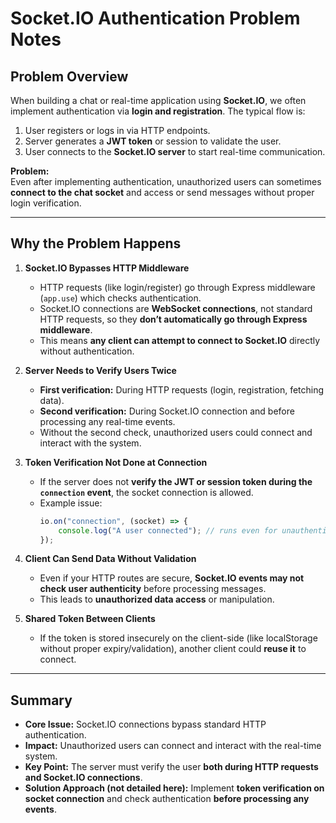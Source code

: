 # Socket.IO Authentication Problem Notes

## Problem Overview
When building a chat or real-time application using **Socket.IO**, we often implement authentication via **login and registration**. The typical flow is:

1. User registers or logs in via HTTP endpoints.
2. Server generates a **JWT token** or session to validate the user.
3. User connects to the **Socket.IO server** to start real-time communication.

**Problem:**  
Even after implementing authentication, unauthorized users can sometimes **connect to the chat socket** and access or send messages without proper login verification.

---

## Why the Problem Happens

1. **Socket.IO Bypasses HTTP Middleware**  
   - HTTP requests (like login/register) go through Express middleware (`app.use`) which checks authentication.  
   - Socket.IO connections are **WebSocket connections**, not standard HTTP requests, so they **don’t automatically go through Express middleware**.  
   - This means **any client can attempt to connect to Socket.IO** directly without authentication.

2. **Server Needs to Verify Users Twice**  
   - **First verification:** During HTTP requests (login, registration, fetching data).  
   - **Second verification:** During Socket.IO connection and before processing any real-time events.  
   - Without the second check, unauthorized users could connect and interact with the system.

3. **Token Verification Not Done at Connection**  
   - If the server does not **verify the JWT or session token during the `connection` event**, the socket connection is allowed.  
   - Example issue:  
     ```js
     io.on("connection", (socket) => {
         console.log("A user connected"); // runs even for unauthenticated users
     });
     ```

4. **Client Can Send Data Without Validation**  
   - Even if your HTTP routes are secure, **Socket.IO events may not check user authenticity** before processing messages.  
   - This leads to **unauthorized data access** or manipulation.

5. **Shared Token Between Clients**  
   - If the token is stored insecurely on the client-side (like localStorage without proper expiry/validation), another client could **reuse it** to connect.

---

## Summary

- **Core Issue:** Socket.IO connections bypass standard HTTP authentication.
- **Impact:** Unauthorized users can connect and interact with the real-time system.
- **Key Point:** The server must verify the user **both during HTTP requests and Socket.IO connections**.
- **Solution Approach (not detailed here):** Implement **token verification on socket connection** and check authentication **before processing any events**.

